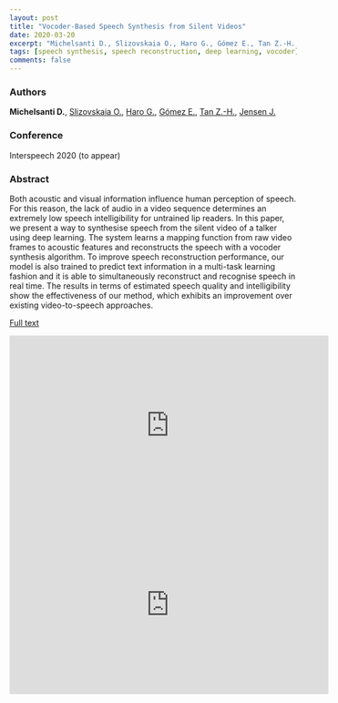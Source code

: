 ```yaml
---
layout: post
title: "Vocoder-Based Speech Synthesis from Silent Videos"
date: 2020-03-20
excerpt: "Michelsanti D., Slizovskaia O., Haro G., Gómez E., Tan Z.-H., Jensen J."
tags: [speech synthesis, speech reconstruction, deep learning, vocoder]
comments: false
---
```


### Authors

**Michelsanti D.**, [Slizovskaia O.](http://olgaslizovskaia.ml), [Haro G.](https://www.upf.edu/web/gloria-haro), [Gómez E.](https://emiliagomez.com), [Tan Z.-H.](http://kom.aau.dk/~zt/), [Jensen J.](http://kom.aau.dk/~jje/)

### Conference

Interspeech 2020 (to appear)

### Abstract

Both acoustic and visual information influence human perception of speech. For this reason, the lack of audio in a video sequence determines an extremely low speech intelligibility for untrained lip readers. In this paper, we present a way to synthesise speech from the silent video of a talker using deep learning. The system learns a mapping function from raw video frames to acoustic features and reconstructs the speech with a vocoder synthesis algorithm. To improve speech reconstruction performance, our model is also trained to predict text information in a multi-task learning fashion and it is able to simultaneously reconstruct and recognise speech in real time. The results in terms of estimated speech quality and intelligibility show the effectiveness of our method, which exhibits an improvement over existing video-to-speech approaches.

[Full text](https://arxiv.org/abs/2004.02541)

<iframe width="560" height="315" src="https://www.youtube.com/embed/dBhBCH-agc4" frameborder="0"> </iframe>

<iframe width="560" height="315" src="https://www.youtube.com/watch?v=9gbhhfLNRao" frameborder="0"> </iframe>

